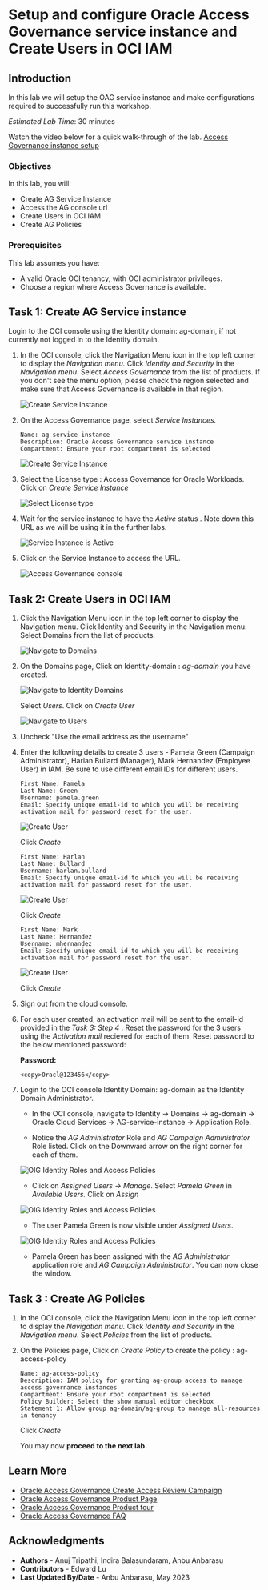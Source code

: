 # Setup and configure Oracle Access Governance service instance and Create Users in OCI IAM

## Introduction

In this lab we will setup the OAG service instance and make configurations required to successfully run this workshop.

*Estimated Lab Time*: 30 minutes

Watch the video below for a quick walk-through of the lab.
[Access Governance instance setup](videohub:1_x3fb7d7m)

### Objectives

In this lab, you will:
 * Create AG Service Instance
 * Access the AG console url
 * Create Users in OCI IAM
 * Create AG Policies

### Prerequisites
This lab assumes you have:
- A valid Oracle OCI tenancy, with OCI administrator privileges. 
- Choose a region where Access Governance is available. 


## Task 1: Create AG Service instance 

Login to the OCI console using the Identity domain: ag-domain, if not currently not logged in to the Identity domain. 

1. In the OCI console, click the Navigation Menu icon in the top left corner to display the *Navigation menu.* Click *Identity and Security* in the *Navigation menu*. Select *Access Governance* from the list of products. If you don't see the menu option, please check the region selected and make sure that Access Governance is available in that region.

    ![Create Service Instance](images/oci-console.png)

2. On the Access Governance page, select *Service Instances.*


    ```
    Name: ag-service-instance
    Description: Oracle Access Governance service instance
    Compartment: Ensure your root compartment is selected
    ```
    ![Create Service Instance](images/create-service-instance.png)
    

3. Select the License type : Access Governance for Oracle Workloads. Click on *Create Service Instance*

    ![Select License type](images/license-type.png)

4. Wait for the service instance to have the *Active* status . Note down this URL as we will be using it in the further labs. 

    ![Service Instance is Active](images/ag-url.png)

5. Click on the Service Instance to access the URL. 

    ![Access Governance console](images/ag-console.png)

## Task 2: Create Users in OCI IAM

1. Click the Navigation Menu icon in the top left corner to display the Navigation menu. Click Identity and Security in the Navigation menu. Select Domains from the list of products.

    ![Navigate to Domains](images/navigate-select-domain.png)


2. On the Domains page, Click on Identity-domain : *ag-domain* you have created. 

    ![Navigate to Identity Domains](images/open-domains.png)

   Select *Users*. Click on *Create User*

     ![Navigate to Users](images/navigate-to-users.png)

3. Uncheck "Use the email address as the username" 

4. Enter the following details to create 3 users - Pamela Green (Campaign Administrator), Harlan Bullard (Manager), Mark Hernandez (Employee User) in IAM. Be sure to use different email IDs for different users.


    ```
    First Name: Pamela
    Last Name: Green
    Username: pamela.green
    Email: Specify unique email-id to which you will be receiving activation mail for password reset for the user. 
    ```
    ![Create User](images/user-create-pamela.png)

    Click *Create*

    ```
    First Name: Harlan
    Last Name: Bullard
    Username: harlan.bullard
    Email: Specify unique email-id to which you will be receiving activation mail for password reset for the user. 
    ```
    ![Create User](images/user-create-harlan.png)

    Click *Create*

    ```
    First Name: Mark
    Last Name: Hernandez
    Username: mhernandez
    Email: Specify unique email-id to which you will be receiving activation mail for password reset for the user. 
    ```
    ![Create User](images/user-create-mark.png)

    Click *Create*

5. Sign out from the cloud console.

6. For each user created, an activation mail will be sent to the email-id provided in the *Task 3: Step 4* . Reset the password for the 3 users using the *Activation mail* recieved for each of them. 
    Reset password to the below mentioned password:

    **Password:**
     ```
    <copy>Oracl@123456</copy>
    ```
7. Login to the OCI console Identity Domain: ag-domain as the Identity Domain Administrator. 

    * In the OCI console, navigate to Identity -> Domains ->  ag-domain -> Oracle Cloud Services -> AG-service-instance -> Application Role. 

    * Notice the *AG Administrator* Role and *AG Campaign Administrator* Role listed. Click on the Downward arrow on the right corner for each of them. 

    ![OIG Identity Roles and Access Policies](images/user-approle.png)

    * Click on *Assigned Users -> Manage*. Select *Pamela Green* in *Available Users.* Click on *Assign*

    ![OIG Identity Roles and Access Policies](images/user-approle-list.png)

    * The user Pamela Green is now visible under *Assigned Users*.

    ![OIG Identity Roles and Access Policies](images/user-approle-assign.png)

    * Pamela Green has been assigned with the *AG Administrator* application role and *AG Campaign Administrator*. You can now close the window.

## Task 3 : Create AG Policies 


1. In the OCI console, click the Navigation Menu icon in the top left corner to display the *Navigation menu.* Click *Identity and Security* in the *Navigation menu*. Select *Policies* from the list of products.

2. On the Policies page, Click on *Create Policy* to create the policy : ag-access-policy


    ```
    Name: ag-access-policy
    Description: IAM policy for granting ag-group access to manage access governance instances
    Compartment: Ensure your root compartment is selected
    Policy Builder: Select the show manual editor checkbox
    Statement 1: Allow group ag-domain/ag-group to manage all-resources in tenancy
    ```

    Click *Create*

    You may now **proceed to the next lab.**

## Learn More

* [Oracle Access Governance Create Access Review Campaign](https://docs.oracle.com/en/cloud/paas/access-governance/pdapg/index.html)
* [Oracle Access Governance Product Page](https://www.oracle.com/security/cloud-security/access-governance/)
* [Oracle Access Governance Product tour](https://www.oracle.com/webfolder/s/quicktours/paas/pt-sec-access-governance/index.html)
* [Oracle Access Governance FAQ](https://www.oracle.com/security/cloud-security/access-governance/faq/)

## Acknowledgments
* **Authors** - Anuj Tripathi, Indira Balasundaram, Anbu Anbarasu 
* **Contributors** - Edward Lu
* **Last Updated By/Date** - Anbu Anbarasu, May 2023